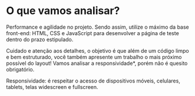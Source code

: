 # O que vamos analisar? 

Performance e agilidade no projeto. Sendo assim, utilize o máximo da base front-end: HTML, CSS e JavaScript para desenvolver a página de teste dentro do prazo estipulado. 

Cuidado e atenção aos detalhes, o objetivo é que além de um código limpo e bem estruturado, você também apresente um trabalho o mais próximo possível do layout! Vamos analisar a responsividade*, porém não é quesito obrigatório. 

Responsividade: é respeitar o acesso de dispositivos móveis, celulares, tablets, telas widescreen e fullscreen.